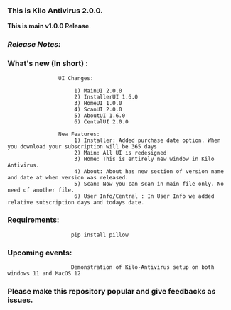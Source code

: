 ### This is **Kilo Antivirus 2.0.0**.

**This is main v1.0.0 Release**.
### **_Release Notes:_** 


###  What's new (In short) :    

                    UI Changes:   
              
                         1) MainUI 2.0.0
                         2) InstallerUI 1.6.0
                         3) HomeUI 1.0.0                    
                         4) ScanUI 2.0.0
                         5) AboutUI 1.6.0
                         6) CentalUI 2.0.0

                    New Features:
                         1) Installer: Added purchase date option. When you download your subscription will be 365 days
                         2) Main: All UI is redesigned
                         3) Home: This is entirely new window in Kilo Antivirus. 
                         4) About: About has new section of version name and date at when version was released.
                         5) Scan: Now you can scan in main file only. No need of another file.
                         6) User Info/Central : In User Info we added relative subscription days and todays date.                    
###  Requirements: 
                        pip install pillow
### Upcoming events:
                        Demonstration of Kilo-Antivirus setup on both windows 11 and MacOS 12
### Please make this repository popular and give feedbacks as issues.                                
